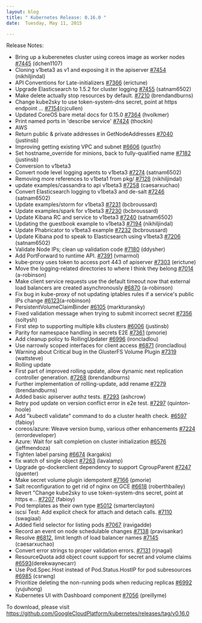 ```yaml
---
layout: blog
title: " Kubernetes Release: 0.16.0 "
date:  Tuesday, May 11, 2015 

---
```

Release Notes:

- Bring up a kuberenetes cluster using coreos image as worker nodes [#7445](https://github.com/GoogleCloudPlatform/kubernetes/pull/7445) (dchen1107)
- Cloning v1beta3 as v1 and exposing it in the apiserver [#7454](https://github.com/GoogleCloudPlatform/kubernetes/pull/7454) (nikhiljindal)
- API Conventions for Late-initializers [#7366](https://github.com/GoogleCloudPlatform/kubernetes/pull/7366) (erictune)
- Upgrade Elasticsearch to 1.5.2 for cluster logging [#7455](https://github.com/GoogleCloudPlatform/kubernetes/pull/7455) (satnam6502)
- Make delete actually stop resources by default. [#7210](https://github.com/GoogleCloudPlatform/kubernetes/pull/7210) (brendandburns)
- Change kube2sky to use token-system-dns secret, point at https endpoint ... [#7154](https://github.com/GoogleCloudPlatform/kubernetes/pull/7154)(cjcullen)
- Updated CoreOS bare metal docs for 0.15.0 [#7364](https://github.com/GoogleCloudPlatform/kubernetes/pull/7364) (hvolkmer)
- Print named ports in 'describe service' [#7424](https://github.com/GoogleCloudPlatform/kubernetes/pull/7424) (thockin)
- AWS
- Return public & private addresses in GetNodeAddresses [#7040](https://github.com/GoogleCloudPlatform/kubernetes/pull/7040) (justinsb)
- Improving getting existing VPC and subnet [#6606](https://github.com/GoogleCloudPlatform/kubernetes/pull/6606) (gust1n)
- Set hostname\_override for minions, back to fully-qualified name [#7182](https://github.com/GoogleCloudPlatform/kubernetes/pull/7182) (justinsb)
- Conversion to v1beta3
- Convert node level logging agents to v1beta3 [#7274](https://github.com/GoogleCloudPlatform/kubernetes/pull/7274) (satnam6502)
- Removing more references to v1beta1 from pkg/ [#7128](https://github.com/GoogleCloudPlatform/kubernetes/pull/7128) (nikhiljindal)
- update examples/cassandra to api v1beta3 [#7258](https://github.com/GoogleCloudPlatform/kubernetes/pull/7258) (caesarxuchao)
- Convert Elasticsearch logging to v1beta3 and de-salt [#7246](https://github.com/GoogleCloudPlatform/kubernetes/pull/7246) (satnam6502)
- Update examples/storm for v1beta3 [#7231](https://github.com/GoogleCloudPlatform/kubernetes/pull/7231) (bcbroussard)
- Update examples/spark for v1beta3 [#7230](https://github.com/GoogleCloudPlatform/kubernetes/pull/7230) (bcbroussard)
- Update Kibana RC and service to v1beta3 [#7240](https://github.com/GoogleCloudPlatform/kubernetes/pull/7240) (satnam6502)
- Updating the guestbook example to v1beta3 [#7194](https://github.com/GoogleCloudPlatform/kubernetes/pull/7194) (nikhiljindal)
- Update Phabricator to v1beta3 example [#7232](https://github.com/GoogleCloudPlatform/kubernetes/pull/7232) (bcbroussard)
- Update Kibana pod to speak to Elasticsearch using v1beta3 [#7206](https://github.com/GoogleCloudPlatform/kubernetes/pull/7206) (satnam6502)
- Validate Node IPs; clean up validation code [#7180](https://github.com/GoogleCloudPlatform/kubernetes/pull/7180) (ddysher)
- Add PortForward to runtime API. [#7391](https://github.com/GoogleCloudPlatform/kubernetes/pull/7391) (vmarmol)
- kube-proxy uses token to access port 443 of apiserver [#7303](https://github.com/GoogleCloudPlatform/kubernetes/pull/7303) (erictune)
- Move the logging-related directories to where I think they belong [#7014](https://github.com/GoogleCloudPlatform/kubernetes/pull/7014) (a-robinson)
- Make client service requests use the default timeout now that external load balancers are created asynchronously [#6870](https://github.com/GoogleCloudPlatform/kubernetes/pull/6870) (a-robinson)
- Fix bug in kube-proxy of not updating iptables rules if a service's public IPs change [#6123](https://github.com/GoogleCloudPlatform/kubernetes/pull/6123)(a-robinson)
- PersistentVolumeClaimBinder [#6105](https://github.com/GoogleCloudPlatform/kubernetes/pull/6105) (markturansky)
- Fixed validation message when trying to submit incorrect secret [#7356](https://github.com/GoogleCloudPlatform/kubernetes/pull/7356) (soltysh)
- First step to supporting multiple k8s clusters [#6006](https://github.com/GoogleCloudPlatform/kubernetes/pull/6006) (justinsb)
- Parity for namespace handling in secrets E2E [#7361](https://github.com/GoogleCloudPlatform/kubernetes/pull/7361) (pmorie)
- Add cleanup policy to RollingUpdater [#6996](https://github.com/GoogleCloudPlatform/kubernetes/pull/6996) (ironcladlou)
- Use narrowly scoped interfaces for client access [#6871](https://github.com/GoogleCloudPlatform/kubernetes/pull/6871) (ironcladlou)
- Warning about Critical bug in the GlusterFS Volume Plugin [#7319](https://github.com/GoogleCloudPlatform/kubernetes/pull/7319) (wattsteve)
- Rolling update
- First part of improved rolling update, allow dynamic next replication controller generation. [#7268](https://github.com/GoogleCloudPlatform/kubernetes/pull/7268) (brendandburns)
- Further implementation of rolling-update, add rename [#7279](https://github.com/GoogleCloudPlatform/kubernetes/pull/7279) (brendandburns)
- Added basic apiserver authz tests. [#7293](https://github.com/GoogleCloudPlatform/kubernetes/pull/7293) (ashcrow)
- Retry pod update on version conflict error in e2e test. [#7297](https://github.com/GoogleCloudPlatform/kubernetes/pull/7297) (quinton-hoole)
- Add "kubectl validate" command to do a cluster health check. [#6597](https://github.com/GoogleCloudPlatform/kubernetes/pull/6597) (fabioy)
- coreos/azure: Weave version bump, various other enhancements [#7224](https://github.com/GoogleCloudPlatform/kubernetes/pull/7224) (errordeveloper)
- Azure: Wait for salt completion on cluster initialization [#6576](https://github.com/GoogleCloudPlatform/kubernetes/pull/6576) (jeffmendoza)
- Tighten label parsing [#6674](https://github.com/GoogleCloudPlatform/kubernetes/pull/6674) (kargakis)
- fix watch of single object [#7263](https://github.com/GoogleCloudPlatform/kubernetes/pull/7263) (lavalamp)
- Upgrade go-dockerclient dependency to support CgroupParent [#7247](https://github.com/GoogleCloudPlatform/kubernetes/pull/7247) (guenter)
- Make secret volume plugin idempotent [#7166](https://github.com/GoogleCloudPlatform/kubernetes/pull/7166) (pmorie)
- Salt reconfiguration to get rid of nginx on GCE [#6618](https://github.com/GoogleCloudPlatform/kubernetes/pull/6618) (roberthbailey)
- Revert "Change kube2sky to use token-system-dns secret, point at https e... [#7207](https://github.com/GoogleCloudPlatform/kubernetes/pull/7207) (fabioy)
- Pod templates as their own type [#5012](https://github.com/GoogleCloudPlatform/kubernetes/pull/5012) (smarterclayton)
- iscsi Test: Add explicit check for attach and detach calls. [#7110](https://github.com/GoogleCloudPlatform/kubernetes/pull/7110) (swagiaal)
- Added field selector for listing pods [#7067](https://github.com/GoogleCloudPlatform/kubernetes/pull/7067) (ravigadde)
- Record an event on node schedulable changes [#7138](https://github.com/GoogleCloudPlatform/kubernetes/pull/7138) (pravisankar)
- Resolve [#6812](https://github.com/GoogleCloudPlatform/kubernetes/issues/6812), limit length of load balancer names [#7145](https://github.com/GoogleCloudPlatform/kubernetes/pull/7145) (caesarxuchao)
- Convert error strings to proper validation errors. [#7131](https://github.com/GoogleCloudPlatform/kubernetes/pull/7131) (rjnagal)
- ResourceQuota add object count support for secret and volume claims [#6593](https://github.com/GoogleCloudPlatform/kubernetes/pull/6593)(derekwaynecarr)
- Use Pod.Spec.Host instead of Pod.Status.HostIP for pod subresources [#6985](https://github.com/GoogleCloudPlatform/kubernetes/pull/6985) (csrwng)
- Prioritize deleting the non-running pods when reducing replicas [#6992](https://github.com/GoogleCloudPlatform/kubernetes/pull/6992) (yujuhong)
- Kubernetes UI with Dashboard component [#7056](https://github.com/GoogleCloudPlatform/kubernetes/pull/7056) (preillyme)

To download, please visit https://github.com/GoogleCloudPlatform/kubernetes/releases/tag/v0.16.0
